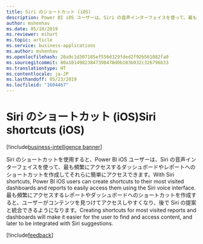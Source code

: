 ```yaml
---
title: Siri のショートカット (iOS)
description: Power BI iOS ユーザーは、Siri の音声インターフェイスを使って、最も頻繁にアクセスするダッシュボードやレポートへのショートカットを作成してそれらに簡単にアクセスできます
author: mshenhav
ms.date: 05/10/2019
ms.reviewer: mihart
ms.topic: article
ms.service: business-applications
ms.author: mshenhav
ms.openlocfilehash: 20a9c1d307185ef556d329fded2f92b561082fa0
ms.sourcegitcommit: 80a10149823847398478d0b103b032c326796b33
ms.translationtype: HT
ms.contentlocale: ja-JP
ms.lasthandoff: 05/23/2019
ms.locfileid: "1604467"
---
```

#  <a name="siri-shortcuts-ios"></a><span data-ttu-id="863cb-103">Siri のショートカット (iOS)</span><span class="sxs-lookup"><span data-stu-id="863cb-103">Siri shortcuts (iOS)</span></span>

[!include[business-intelligence banner](../../includes/business-intelligence.md)]

<span data-ttu-id="863cb-104">Siri のショートカットを使用すると、Power BI iOS ユーザーは、Siri の音声インターフェイスを使って、最も頻繁にアクセスするダッシュボードやレポートへのショートカットを作成してそれらに簡単にアクセスできます。</span><span class="sxs-lookup"><span data-stu-id="863cb-104">With Siri shortcuts, Power BI iOS users can create shortcuts to their most visited dashboards and reports to easily access them using the Siri voice interface.</span></span> <span data-ttu-id="863cb-105">最も頻繁にアクセスするレポートやダッシュボードへのショートカットを作成すると、ユーザーがコンテンツを見つけてアクセスしやすくなり、後で Siri の提案と統合できるようになります。</span><span class="sxs-lookup"><span data-stu-id="863cb-105">Creating shortcuts for most visited reports and dashboards will make it easier for the user to find and access content, and later to be integrated with Siri suggestions.</span></span>  

[!include[feedback](../includes/mobile-feedback.md)]
